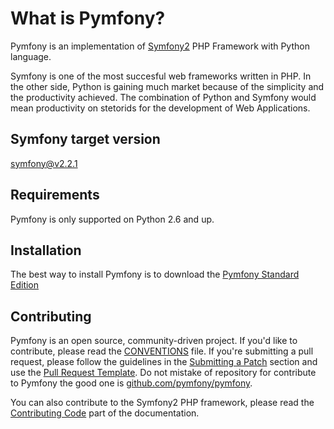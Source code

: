 What is Pymfony?
================

Pymfony is an implementation of [Symfony2][6] PHP Framework with Python language.

Symfony is one of the most succesful web frameworks written in PHP. In the
other side, Python is gaining much market because of the simplicity and the
productivity achieved. The combination of Python and Symfony would mean
productivity on stetorids for the development of Web Applications.

Symfony target version
----------------------

[symfony@v2.2.1](https://github.com/symfony/symfony/tree/v2.2.1)


Requirements
------------

Pymfony is only supported on Python 2.6 and up.


Installation
------------

The best way to install Pymfony is to download the [Pymfony Standard Edition](https://github.com/pymfony/pymfony-standard#readme)


Contributing
------------

Pymfony is an open source, community-driven project. If you'd like to
contribute, please read the [CONVENTIONS][1] file. If you're submitting
a pull request, please follow the guidelines in the [Submitting a Patch][2]
section and use the [Pull Request Template][3]. Do not mistake of repository
for contribute to Pymfony the good one is [github.com/pymfony/pymfony][4].

You can also contribute to the Symfony2 PHP framework, please read the
[Contributing Code][5] part of the documentation.


[1]: ./CONVENTIONS.md
[2]: http://symfony.com/doc/current/contributing/code/patches.html#check-list
[3]: http://symfony.com/doc/current/contributing/code/patches.html#make-a-pull-request
[4]: https://github.com/pymfony/pymfony
[5]: http://symfony.com/doc/current/contributing/code/index.html
[6]: http://symfony.com
